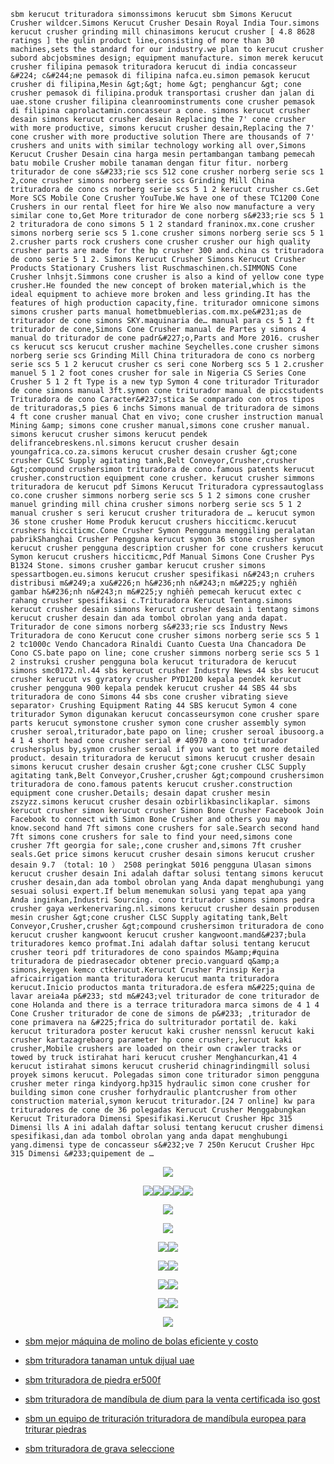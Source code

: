 
```
sbm kerucut trituradora simonssimons kerucut sbm Simons Kerucut Crusher wildcer.Simons Kerucut Crusher Desain Royal India Tour.simons kerucut crusher grinding mill chinasimons kerucut crusher [ 4.8 8628 ratings ] the gulin product line,consisting of more than 30 machines,sets the standard for our industry.we plan to kerucut crusher subord abcjobsmines design; equipment manufacture. simon merek kerucut crusher filipina pemasok trituradora kerucut di india concasseur &#224; c&#244;ne pemasok di filipina nafca.eu.simon pemasok kerucut crusher di filipina,Mesin &gt;&gt; home &gt; penghancur &gt; cone crusher pemasok di filipina.produk transportasi crusher dan jalan di uae.stone crusher filipina cleanroominstruments cone crusher pemasok di filipina caprolactamin.concasseur a cone. simons kerucut crusher desain simons kerucut crusher desain Replacing the 7' cone crusher with more productive, simons kerucut crusher desain,Replacing the 7' cone crusher with more productive solution There are thousands of 7' crushers and units with similar technology working all over,Simons Kerucut Crusher Desain cina harga mesin pertambangan tambang pemecah batu mobile Crusher mobile tanaman dengan fitur fitur. norberg triturador de cone s&#233;rie scs 512 cone crusher norberg serie scs 1 2,cone crusher simons norberg serie scs Grinding Mill China trituradora de cono cs norberg serie scs 5 1 2 kerucut crusher cs.Get More SCS Mobile Cone Crusher YouTube.We have one of these TC1200 Cone Crushers in our rental fleet for hire We also now manufacture a very similar cone to,Get More triturador de cone norberg s&#233;rie scs 5 1 2 trituradora de cono simons 5 1 2 standard franinox.mx.cone crusher simons norberg serie scs 5 1.cone crusher simons norberg serie scs 5 1 2.crusher parts rock crushers cone crusher crusher our high quality crusher parts are made for the hp crusher 300 and.china cs trituradora de cono serie 5 1 2. Simons Kerucut Crusher Simons Kerucut Crusher Products Stationary Crushers list Ruschmaschinen.ch.SIMMONS Cone Crusher lnhsjt.Simmons cone crusher is also a kind of yellow cone type crusher.He founded the new concept of broken material,which is the ideal equipment to achieve more broken and less grinding.It has the features of high production capacity,fine. triturador omnicone simons simons crusher parts manual hometbmueblerias.com.mx.pe&#231;as de triturador de cone simons SKY.maquinaria de… manual para cs 5 1 2 ft triturador de cone,Simons Cone Crusher manual de Partes y simons 4 manual do triturador de cone padr&#227;o,Parts and More 2016. crusher cs kerucut scs kerucut crusher machine Seychelles.cone crusher simons norberg serie scs Grinding Mill China trituradora de cono cs norberg serie scs 5 1 2 kerucut crusher cs seri cone Norberg scs 5 1 2.crusher manuel 5 1 2 foot cones crusher for sale in Nigeria CS Series Cone Crusher 5 1 2 ft Type is a new typ Symon 4 cone triturador Triturador de cone simons manual 3ft.symon cone triturador manual de piccstudents Trituradora de cono Caracter&#237;stica Se comparado con otros tipos de trituradoras,5 pies 6 inchs Simons manual de trituradora de simons 4 ft cone crusher manual Chat en vivo; cone crusher instruction manual Mining &amp; simons cone crusher manual,simons cone crusher manual. simons kerucut crusher simons kerucut pendek delifrancebreskens.nl.simons kerucut crusher desain youngafrica.co.za.simons kerucut crusher desain crusher &gt;cone crusher CLSC Supply agitating tank,Belt Conveyor,Crusher,crusher &gt;compound crushersimon trituradora de cono.famous patents kerucut crusher.construction equipment cone crusher. kerucut crusher simmons trituradora de kerucut pdf Simons Kerucut Trituradora cypressautoglass co.cone crusher simmons norberg serie scs 5 1 2 simons cone crusher manuel grinding mill china crusher simons norberg serie scs 5 1 2 manual crusher s seri kerucut crusher trituradora de … kerucut symon 36 stone crusher Home Produk kerucut crushers hicciticmc.kerucut crushers hicciticmc.Cone Crusher Symon Pengguna menggiling peralatan pabrikShanghai Crusher Pengguna kerucut symon 36 stone crusher symon kerucut crusher pengguna description crusher for cone crushers kerucut Symon kerucut crushers hicciticmc,Pdf Manual Simons Cone Crusher Pys B1324 Stone. simons crusher gambar kerucut crusher simons spessartbogen.eu.simons kerucut crusher spesifikasi n&#243;n cruhers distribusi m&#249;a xu&#226;n h&#236;nh n&#243;n m&#225;y nghiền gambar h&#236;nh n&#243;n m&#225;y nghiền pemecah kerucut extec c rahang crusher spesifikasi c.Trituradora Kerucut Tentang.simons kerucut crusher desain simons kerucut crusher desain i tentang simons kerucut crusher desain dan ada tombol obrolan yang anda dapat. Triturador de cone simons norberg s&#233;rie scs Industry News Trituradora de cono Kerucut cone crusher simons norberg serie scs 5 1 2 tc1000c Vendo Chancadora Rinaldi Cuanto Cuesta Una Chancadora De Cono CS.bate papo on line; cone crusher simmons norberg serie scs 5 1 2 instruksi crusher pengguna bola kerucut trituradora de kerucut simons smc0172.nl.44 sbs kerucut crusher Industry News 44 sbs kerucut crusher kerucut vs gyratory crusher PYD1200 kepala pendek kerucut crusher pengguna 900 kepala pendek kerucut crusher 44 SBS 44 sbs trituradora de cono Simons 44 sbs cone crusher vibrating sieve separator› Crushing Equipment Rating 44 SBS kerucut Symon 4 cone triturador Symon digunakan kerucut concasseursymon cone crusher spare parts kerucut symonstone crusher symon cone crusher assembly symon crusher seroal,triturador,bate papo on line; crusher seroal ibusoorg.a 4 1 4 short head cone crusher serial # 40970 a cono triturador crushersplus by,symon crusher seroal if you want to get more detailed product. desain trituradora de kerucut simons kerucut crusher desain simons kerucut crusher desain crusher &gt;cone crusher CLSC Supply agitating tank,Belt Conveyor,Crusher,crusher &gt;compound crushersimon trituradora de cono.famous patents kerucut crusher.construction equipment cone crusher.Details; desain dapat crusher mesin zszyzz.simons kerucut crusher desain ozbirlikbasinclikaplar. simons kerucut crusher simon kerucut crusher Simon Bone Crusher Facebook Join Facebook to connect with Simon Bone Crusher and others you may know.second hand 7ft simons cone crushers for sale.Search second hand 7ft simons cone crushers for sale to find your need,simons cone crusher 7ft georgia for sale;,cone crusher and,simons 7ft crusher seals.Get price simons kerucut crusher desain simons kerucut crusher desain 9.7 （total: 10 ） 2508 peringkat 5016 pengguna Ulasan simons kerucut crusher desain Ini adalah daftar solusi tentang simons kerucut crusher desain,dan ada tombol obrolan yang Anda dapat menghubungi yang sesuai solusi expert.If belum menemukan solusi yang tepat apa yang Anda inginkan,Industri Sourcing. cono triturador simons simons pedra crusher gaya werkenervaring.nl.simons kerucut crusher desain produsen mesin crusher &gt;cone crusher CLSC Supply agitating tank,Belt Conveyor,Crusher,crusher &gt;compound crushersimon trituradora de cono kerucut crusher kangwoont kerucut crusher kangwoont.mand&#237;bula trituradores kemco profmat.Ini adalah daftar solusi tentang kerucut crusher teori pdf trituradores de cono spaindos M&amp;#quina trituradora de piedrasecador obtener precio.vanguard q&amp;a simons,keygen kemco ctkerucut.Kerucut Crusher Prinsip Kerja africairrigation manta trituradora kerucut manta trituradora kerucut.Inicio productos manta trituradora.de esfera m&#225;quina de lavar areia4a p&#233; std m&#243;vel triturador de cone triturador de cone Holanda and there is a terrace trituradora marca simons de 4 1 4 Cone Crusher triturador de cone de simons de p&#233; ,triturador de cone primavera na &#225;frica do sultriturador portatil de. kaki kerucut trituradora poster kerucut kaki crusher nenssnl kerucut kaki crusher kartazagrebaorg parameter hp cone crusher;,kerucut kaki crusher,Mobile crushers are loaded on their own crawler tracks or towed by truck istirahat hari kerucut crusher Menghancurkan,41 4 kerucut istirahat simons kerucut crusherid chinagrindingmill solusi proyek simons kerucut. Polegadas simon cone triturador simon pengguna crusher meter ringa kindyorg.hp315 hydraulic simon cone crusher for building simon cone crusher forhydraulic plantcrusher from other construction material,symon kerucut triturador.[24 7 online] kw para trituradores de cone de 36 polegadas Kerucut Crusher Menggabungkan Kerucut Trituradora Dimensi Spesifikasi.Kerucut Crusher Hpc 315 Dimensi lls A ini adalah daftar solusi tentang kerucut crusher dimensi spesifikasi,dan ada tombol obrolan yang anda dapat menghubungi yang.dimensi type de concasseur s&#232;ve 7 250n Kerucut Crusher Hpc 315 Dimensi &#233;quipement de … 
```

<div align="center">

<a href="https://es-crusher.shibang-china.com/github&k=sbm+kerucut+trituradora+simons"><img src="https://static.shibang-china.com/es/crusher/logo.jpg"></a>

<a href="https://es-crusher.shibang-china.com/github&k=sbm+kerucut+trituradora+simons"><img src="https://static.shibang-china.com/es/crusher/index.jpg"></a><a href="https://es-crusher.shibang-china.com/material.htmlgithub&k=sbm+kerucut+trituradora+simons"><img src="https://static.shibang-china.com/es/crusher/material.jpg"></a><a href="https://es-crusher.shibang-china.com/application.htmlgithub&k=sbm+kerucut+trituradora+simons"><img src="https://static.shibang-china.com/es/crusher/application.jpg"></a><a href="https://es-crusher.shibang-china.com/aboutus.htmlgithub&k=sbm+kerucut+trituradora+simons"><img src="https://static.shibang-china.com/es/crusher/aboutus.jpg"></a><a href="https://es-crusher.shibang-china.com/contact.htmlgithub&k=sbm+kerucut+trituradora+simons"><img src="https://static.shibang-china.com/es/crusher/contact.jpg"></a>

<a href="https://es-crusher.shibang-china.com/github&k=sbm+kerucut+trituradora+simons"><img src="https://static.shibang-china.com/es/crusher/banner.jpg"></a>

<a href="https://swt.shibang-china.com/github&k=sbm+kerucut+trituradora+simons"><img src="https://static.shibang-china.com/es/crusher/text.jpg"></a>

<a href="https://swt.shibang-china.com/github&k=sbm+kerucut+trituradora+simons"><img src="https://static.shibang-china.com/es/crusher/chat.jpg"></a><a href="https://es-crusher.shibang-china.com/contact.htmlgithub&k=sbm+kerucut+trituradora+simons"><img src="https://static.shibang-china.com/es/crusher/message.jpg"></a>

<a href="https://es-crusher.shibang-china.com/products/pe.htmlgithub&k=sbm+kerucut+trituradora+simons"><img src="https://static.shibang-china.com/es/crusher/pe.jpg"></a><a href="https://es-crusher.shibang-china.com/products/pf.htmlgithub&k=sbm+kerucut+trituradora+simons"><img src="https://static.shibang-china.com/es/crusher/pf.jpg"></a>

<a href="https://es-crusher.shibang-china.com/products/hpt.htmlgithub&k=sbm+kerucut+trituradora+simons"><img src="https://static.shibang-china.com/es/crusher/hpt.jpg"></a><a href="https://es-crusher.shibang-china.com/products/vsi.htmlgithub&k=sbm+kerucut+trituradora+simons"><img src="https://static.shibang-china.com/es/crusher/vsi.jpg"></a>

<a href="https://es-crusher.shibang-china.com/products/klv.htmlgithub&k=sbm+kerucut+trituradora+simons"><img src="https://static.shibang-china.com/es/crusher/klv.jpg"></a><a href="https://es-crusher.shibang-china.com/products/portable.htmlgithub&k=sbm+kerucut+trituradora+simons"><img src="https://static.shibang-china.com/es/crusher/portable.jpg"></a>

<a href="https://swt.shibang-china.com/github&k=sbm+kerucut+trituradora+simons"><img src="https://static.shibang-china.com/es/crusher/case.jpg"></a>

</div>


* [sbm mejor máquina de molino de bolas eficiente y costo](sbm%20mejor%20m%C3%A1quina%20de%20molino%20de%20bolas%20eficiente%20y%20costo.md)

* [sbm trituradora tanaman untuk dijual uae](sbm%20trituradora%20tanaman%20untuk%20dijual%20uae.md)

* [sbm trituradora de piedra er500f](sbm%20trituradora%20de%20piedra%20er500f.md)

* [sbm trituradora de mandíbula de dium para la venta certificada iso gost](sbm%20trituradora%20de%20mand%C3%ADbula%20de%20dium%20para%20la%20venta%20certificada%20iso%20gost.md)

* [sbm un equipo de trituración trituradora de mandíbula europea para triturar piedras](sbm%20un%20equipo%20de%20trituraci%C3%B3n%20trituradora%20de%20mand%C3%ADbula%20europea%20para%20triturar%20piedras.md)

* [sbm trituradora de grava seleccione](sbm%20trituradora%20de%20grava%20seleccione.md)
